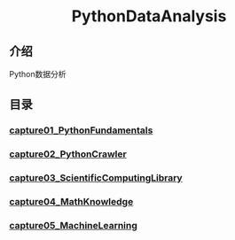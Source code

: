 # <center>PythonDataAnalysis</center>

## 介绍
Python数据分析

## 目录
### [capture01_PythonFundamentals](./capture01_PythonFundamentals)

### [capture02_PythonCrawler](./capture02_PythonCrawler)

### [capture03_ScientificComputingLibrary](./capture03_ScientificComputingLibrary)

### [capture04_MathKnowledge](./capture04_MathKnowledge)

### [capture05_MachineLearning](./capture05_MachineLearning)

